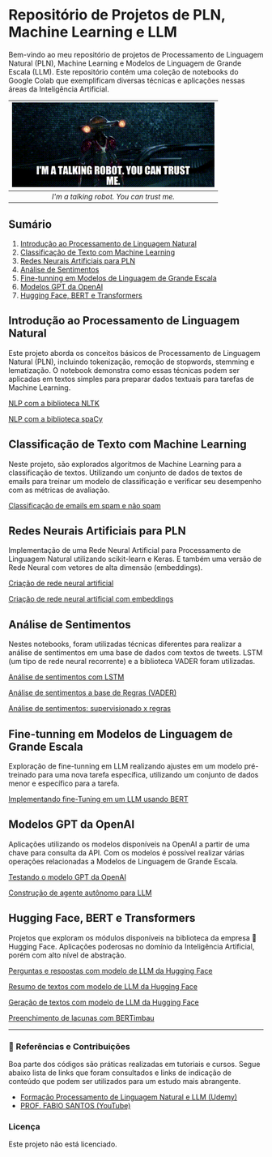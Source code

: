# Repositório de Projetos de PLN, Machine Learning e LLM

Bem-vindo ao meu repositório de projetos de Processamento de Linguagem Natural (PLN), Machine Learning e Modelos de Linguagem de Grande Escala (LLM). Este repositório contém uma coleção de notebooks do Google Colab que exemplificam diversas técnicas e aplicações nessas áreas da Inteligência Artificial.

<div align="center">
  
| ![I'm a talking robot You can trust me](files/talking_robot.gif) |
|:--:|
| *I'm a talking robot. You can trust me.* |

</div>

## Sumário

1. [Introdução ao Processamento de Linguagem Natural](#introdução-ao-processamento-de-linguagem-natural)
2. [Classificação de Texto com Machine Learning](#classificação-de-texto-com-machine-learning)
3. [Redes Neurais Artificiais para PLN](#redes-neurais-artificiais-para-pln)
4. [Análise de Sentimentos](#análise-de-sentimentos)
5. [Fine-tunning em Modelos de Linguagem de Grande Escala](#fine-tunning-em-modelos-de-linguagem-de-grande-escala)
6. [Modelos GPT da OpenAI](#modelos-gpt-da-openai)
7. [Hugging Face, BERT e Transformers](#hugging-face-bert-e-transformers)



## Introdução ao Processamento de Linguagem Natural

Este projeto aborda os conceitos básicos de Processamento de Linguagem Natural (PLN), incluindo tokenização, remoção de stopwords, stemming e lematização. O notebook demonstra como essas técnicas podem ser aplicadas em textos simples para preparar dados textuais para tarefas de Machine Learning.

[NLP com a biblioteca NLTK](NLP_com_NLTK.ipynb)

[NLP com a biblioteca spaCy](NLP_com_spaCy.ipynb)



## Classificação de Texto com Machine Learning

Neste projeto, são explorados algoritmos de Machine Learning para a classificação de textos. Utilizando um conjunto de dados de textos de emails para treinar um modelo de classificação e verificar seu desempenho com as métricas de avaliação.

[Classificação de emails em spam e não spam](Spam_email_classification_ML.ipynb)



## Redes Neurais Artificiais para PLN

Implementação de uma Rede Neural Artificial para Processamento de Linguagem Natural utilizando scikit-learn e Keras. E também uma versão de Rede Neural com vetores de alta dimensão (embeddings).

[Criação de rede neural artificial](Implementação_de_rede_neural.ipynb)

[Criação de rede neural artificial com embeddings](Implementação_de_rede_neural_com_embeddings.ipynb)



## Análise de Sentimentos

Nestes notebooks, foram utilizadas técnicas diferentes para realizar a análise de sentimentos em uma base de dados com textos de tweets. LSTM (um tipo de rede neural recorrente) e a biblioteca VADER foram utilizadas.

[Análise de sentimentos com LSTM](notebooks/analise_sentimentos_bert.ipynb)

[Análise de sentimentos a base de Regras (VADER)](notebooks/analise_sentimentos_bert.ipynb)

[Análise de sentimentos: supervisionado x regras](notebooks/analise_sentimentos_bert.ipynb)



## Fine-tunning em Modelos de Linguagem de Grande Escala

Exploração de fine-tunning em LLM realizando ajustes em um modelo pré-treinado para uma nova tarefa específica, utilizando um conjunto de dados menor e específico para a tarefa.

[Implementando fine-Tuning em um LLM usando BERT](implementando_fine_tuning_em_LLM_usando_BERT.ipynb)



## Modelos GPT da OpenAI

Aplicações utilizando os modelos disponíveis na OpenAI a partir de uma chave para consulta da API. Com os modelos é possível realizar várias operações relacionadas a Modelos de Linguagem de Grande Escala.

[Testando o modelo GPT da OpenAI](Testando_modelo_GPT_da_OpenAI.ipynb)

[Construção de agente autônomo para LLM](Construção_de_agente_autônomo_para_LLM.ipynb)


## Hugging Face, BERT e Transformers

Projetos que exploram os módulos disponíveis na biblioteca da empresa 🤗 Hugging Face. Aplicações poderosas no domínio da Inteligência Artificial, porém com alto nível de abstração.

[Perguntas e respostas com modelo de LLM da Hugging Face](Perguntas_e_respostas_com_Transformers.ipynb)

[Resumo de textos com modelo de LLM da Hugging Face](Resumo_de_textos_com_Transformers.ipynb)

[Geração de textos com modelo de LLM da Hugging Face](Geração_de_texto_com_Transformers.ipynb)

[Preenchimento de lacunas com BERTimbau](Preenchimento_de_lacunas_com_BERTimbau.ipynb)





---

### 🔗 Referências e Contribuições

Boa parte dos códigos são práticas realizadas em tutoriais e cursos. Segue abaixo lista de links que foram consultados e links de indicação de conteúdo que podem ser utilizados para um estudo mais abrangente.

+ [Formação Processamento de Linguagem Natural e LLM (Udemy)]([notebooks/geracao_texto_gpt3.ipynb](https://www.udemy.com/course/formacao-processamento-de-linguagem-natural-nlp/?couponCode=THANKSLEARNER24))
+ [PROF. FABIO SANTOS (YouTube)](https://www.youtube.com/@Prof.FabioSantos)

### Licença

Este projeto não está licenciado.

